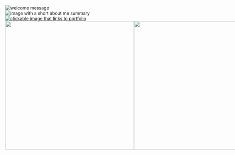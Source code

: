 <div style="display:flex; flex-direction: column;">
    <img src="https://iili.io/H0rDwsn.jpg" alt="welcome message">
    <img src="https://iili.io/H0rDe0G.jpg" alt="image with a short about me summary">
    <a href="https://lucacuello.vercel.app/" target="_blank"><img src="https://iili.io/H0rDOfs.jpg" alt="clickable image that links to portfolio"></a>
</div>

<!-- Center aligned divs to center the child image -->

<div style="display:flex;" align="center">
      <img src="https://github-readme-stats.vercel.app/api?username=LucaCuello&theme=dracula&hide_border=true&include_all_commits=false&count_private=true" width=410>
      <img src="https://github-readme-stats.vercel.app/api?username=LucaCuello&theme=dracula&hide_border=true&include_all_commits=false&count_private=true" width=410>
</div>
